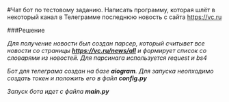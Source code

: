 #Чат бот по тестовому заданию.
Написать программу, которая шлёт в некоторый канал в Телеграмме последнюю новость с сайта https://vc.ru

###Решение

_Для получение новости был создан парсер, который считывет все новости со страницы __https://vc.ru/news/all__ 
и формирует список со словарями из новостей. Для парсинага используется request и bs4_

_Бот для телеграма создан на базе __aiogram__. Для запуска неопходимо создать токен и положить его в файл __config.py___

_Запуск бота идет с файла __main.py___

